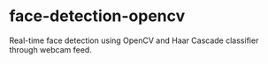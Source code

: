 # face-detection-opencv
Real-time face detection using OpenCV and Haar Cascade classifier through webcam feed.
